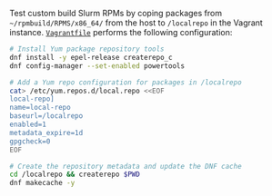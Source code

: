 Test custom build Slurm RPMs by coping packages from `~/rpmbuild/RPMS/x86_64/`
from the host to `/localrepo` in the Vagrant instance.
[`Vagrantfile`](Vagrantfile) performs the following configuration:

```bash
# Install Yum package repository tools
dnf install -y epel-release createrepo_c
dnf config-manager --set-enabled powertools

# Add a Yum repo configuration for packages in /localrepo
cat> /etc/yum.repos.d/local.repo <<EOF
local-repo]
name=local-repo
baseurl=/localrepo
enabled=1
metadata_expire=1d
gpgcheck=0
EOF

# Create the repository metadata and update the DNF cache
cd /localrepo && createrepo $PWD
dnf makecache -y
```

